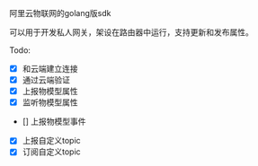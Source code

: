 阿里云物联网的golang版sdk

可以用于开发私人网关，架设在路由器中运行，支持更新和发布属性。

Todo:

- [x] 和云端建立连接
- [x] 通过云端验证
- [x] 上报物模型属性
- [x] 监听物模型属性
- [] 上报物模型事件
- [x] 上报自定义topic
- [x] 订阅自定义topic
